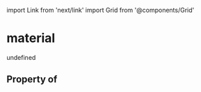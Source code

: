 import Link from 'next/link'
import Grid from '@components/Grid'

# material

undefined

## Property of




